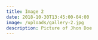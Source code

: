 ```yaml
---
title: Image 2
date: 2018-10-30T13:45:00-04:00
image: /uploads/gallery-2.jpg
description: Picture of Jhon Doe
---
```



